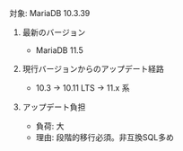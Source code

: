 対象: MariaDB 10.3.39

1. 最新のバージョン
   - MariaDB 11.5

2. 現行バージョンからのアップデート経路
   - 10.3 → 10.11 LTS → 11.x 系

3. アップデート負担
   - 負荷: 大
   - 理由: 段階的移行必須。非互換SQL多め

